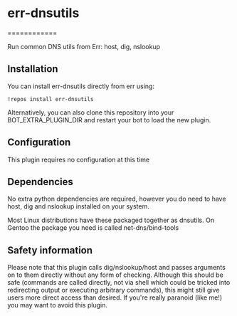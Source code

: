 # err-dnsutils

============

Run common DNS utils from Err: host, dig, nslookup

## Installation

You can install err-dnsutils directly from err using:

    !repos install err-dnsutils

Alternatively, you can also clone this repository into your BOT\_EXTRA\_PLUGIN\_DIR and restart your bot to load the new plugin.

## Configuration

This plugin requires no configuration at this time

## Dependencies

No extra python dependencies are required, however you do need to have host, dig and nslookup installed on your system.

Most Linux distributions have these packaged together as dnsutils. On Gentoo the package you need is called net-dns/bind-tools

## Safety information

Please note that this plugin calls dig/nslookup/host and passes arguments on to them directly without any form of checking.
Although this should be safe (commands are called directly, not via shell which could be tricked into redirecting output or executing arbitrary commands), this might still give users more direct access than desired. If you're really paranoid (like me!) you may want to avoid this plugin.
